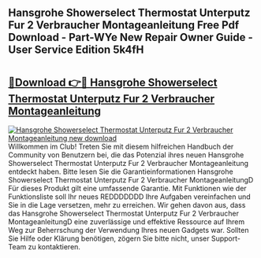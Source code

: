 ## Hansgrohe Showerselect Thermostat Unterputz Fur 2 Verbraucher Montageanleitung Free Pdf Download - Part-WYe New Repair Owner Guide - User Service Edition 5k4fH

# <h2><a href="http://df84gcw.blite.top/?on=Hansgrohe+Showerselect+Thermostat+Unterputz+Fur+2+Verbraucher+Montageanleitung">🔗Download 👉🔴 Hansgrohe Showerselect Thermostat Unterputz Fur 2 Verbraucher Montageanleitung</a></h2>

[![Hansgrohe Showerselect Thermostat Unterputz Fur 2 Verbraucher Montageanleitung new download](https://i.imgur.com/lujVjoI.png)](http://df84gcw.blite.top/?on=Hansgrohe+Showerselect+Thermostat+Unterputz+Fur+2+Verbraucher+Montageanleitung)
Willkommen im Club! Treten Sie mit diesem hilfreichen Handbuch der Community von Benutzern bei, die das Potenzial ihres neuen Hansgrohe Showerselect Thermostat Unterputz Fur 2 Verbraucher Montageanleitung entdeckt haben. Bitte lesen Sie die Garantieinformationen Hansgrohe Showerselect Thermostat Unterputz Fur 2 Verbraucher MontageanleitungD Für dieses Produkt gilt eine umfassende Garantie. Mit Funktionen wie der Funktionsliste soll Ihr neues REDDDDDDD Ihre Aufgaben vereinfachen und Sie in die Lage versetzen, mehr zu erreichen. Wir gehen davon aus, dass das Hansgrohe Showerselect Thermostat Unterputz Fur 2 Verbraucher MontageanleitungD eine zuverlässige und effektive Ressource auf Ihrem Weg zur Beherrschung der Verwendung Ihres neuen Gadgets war. Sollten Sie Hilfe oder Klärung benötigen, zögern Sie bitte nicht, unser Support-Team zu kontaktieren.
